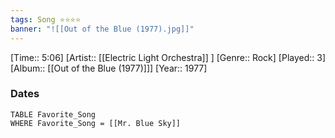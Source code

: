 ```yaml
---
tags: Song ⭐⭐⭐⭐ 
banner: "![[Out of the Blue (1977).jpg]]"
---
```

[Time:: 5:06]
[Artist:: [[Electric Light Orchestra]] ]
[Genre:: Rock]
[Played:: 3]
[Album:: [[Out of the Blue (1977)]]]
[Year:: 1977]
### Dates
````dataview
TABLE Favorite_Song
WHERE Favorite_Song = [[Mr. Blue Sky]]
````